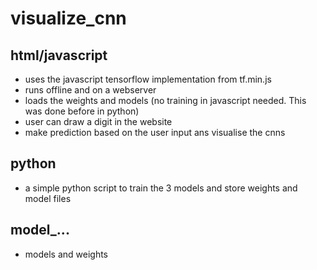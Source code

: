 # visualize_cnn

## html/javascript
* uses the javascript tensorflow implementation from tf.min.js 
* runs offline and on a webserver
* loads the weights and models (no training in javascript needed. This was done before in python)
* user can draw a digit in the website
* make prediction based on the user input ans visualise the cnns

## python
* a simple python script to train the 3 models and store weights and model files

## model_...
* models and weights
